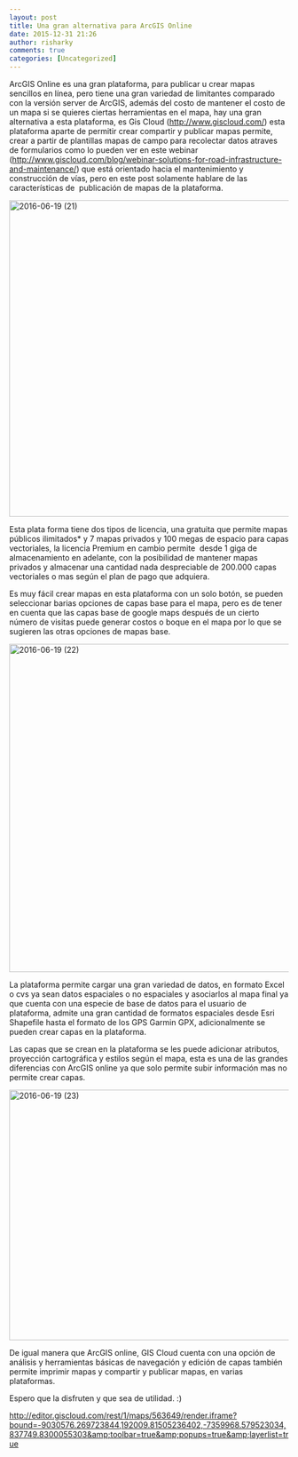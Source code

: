```yaml
---
layout: post
title: Una gran alternativa para ArcGIS Online
date: 2015-12-31 21:26
author: risharky
comments: true
categories: [Uncategorized]
---
```

ArcGIS Online es una gran plataforma, para publicar u crear mapas sencillos en línea, pero tiene una gran variedad de limitantes comparado con la versión server de ArcGIS, además del costo de mantener el costo de un mapa si se quieres ciertas herramientas en el mapa, hay una gran alternativa a esta plataforma, es Gis Cloud (<a href="http://www.giscloud.com/">http://www.giscloud.com/</a>) esta plataforma aparte de permitir crear compartir y publicar mapas permite, crear a partir de plantillas mapas de campo para recolectar datos atraves de formularios como lo pueden ver en este webinar (<a href="http://www.giscloud.com/blog/webinar-solutions-for-road-infrastructure-and-maintenance/">http://www.giscloud.com/blog/webinar-solutions-for-road-infrastructure-and-maintenance/</a>) que está orientado hacia el mantenimiento y construcción de vías, pero en este post solamente hablare de las características de  publicación de mapas de la plataforma.

<img class=" size-full wp-image-67 aligncenter" src="https://risharkygis.files.wordpress.com/2016/06/2016-06-19-21.png" alt="2016-06-19 (21)" width="1160" height="570" />

Esta plata forma tiene dos tipos de licencia, una gratuita que permite mapas públicos ilimitados* y 7 mapas privados y 100 megas de espacio para capas vectoriales, la licencia Premium en cambio permite  desde 1 giga de almacenamiento en adelante, con la posibilidad de mantener mapas privados y almacenar una cantidad nada despreciable de 200.000 capas vectoriales o mas según el plan de pago que adquiera.

Es muy fácil crear mapas en esta plataforma con un solo botón, se pueden seleccionar barias opciones de capas base para el mapa, pero es de tener en cuenta que las capas base de google maps después de un cierto número de visitas puede generar costos o boque en el mapa por lo que se sugieren las otras opciones de mapas base.

<img class=" size-full wp-image-69 aligncenter" src="https://risharkygis.files.wordpress.com/2016/06/2016-06-19-22.png" alt="2016-06-19 (22)" width="577" height="591" />

La plataforma permite cargar una gran variedad de datos, en formato Excel o cvs ya sean datos espaciales o no espaciales y asociarlos al mapa final ya que cuenta con una especie de base de datos para el usuario de plataforma, admite una gran cantidad de formatos espaciales desde Esri Shapefile hasta el formato de los GPS Garmin GPX, adicionalmente se pueden crear capas en la plataforma.

Las capas que se crean en la plataforma se les puede adicionar atributos, proyección cartográfica y estilos según el mapa, esta es una de las grandes diferencias con ArcGIS online ya que solo permite subir información mas no permite crear capas.

<img class="alignnone size-full wp-image-68" src="https://risharkygis.files.wordpress.com/2016/06/2016-06-19-23.png" alt="2016-06-19 (23)" width="686" height="451" />

De igual manera que ArcGIS online, GIS Cloud cuenta con una opción de análisis y herramientas básicas de navegación y edición de capas también permite imprimir mapas y compartir y publicar mapas, en varias plataformas.

Espero que la disfruten y que sea de utilidad. :)

<a href="http://editor.giscloud.com/rest/1/maps/563649/render.iframe?bound=-9030576.269723844,192009.81505236402,-7359968.579523034,837749.8300055303&amp;toolbar=true&amp;popups=true&amp;layerlist=true">http://editor.giscloud.com/rest/1/maps/563649/render.iframe?bound=-9030576.269723844,192009.81505236402,-7359968.579523034,837749.8300055303&amp;toolbar=true&amp;popups=true&amp;layerlist=true</a>
